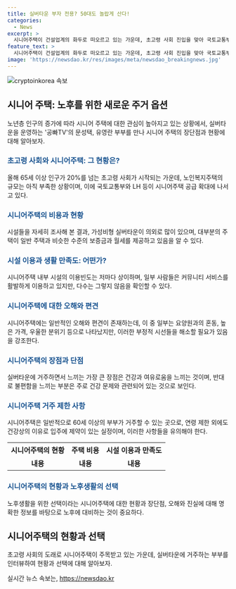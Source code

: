 ```yaml
---
title: 실버타운 부자 전용? 50대도 놀랍게 산다!
categories:
  - News
excerpt: >
  시니어주택이 건설업계의 화두로 떠오르고 있는 가운데, 초고령 사회 진입을 맞아 국토교통부가 활성화를 위한 법령 개정에 착수하고 LH가 국내 최대 규모 시니어타운을 조성 중이다. 시니어주택의 장단점과 향후 방향을 알기 위해 유튜브 공빠TV 운영자 문성택, 유영란 부부의 인터뷰를 통해 시니어주택에 대한 오해와 편견을 해소하고 있는 내용을 확인할 수 있다. 건설업계의 다양한 시니어주택과 가격, 시설, 이용빈도 등 다양한 측면에서의 정보를 얻을 수 있다. (150자)
feature_text: >
  시니어주택이 건설업계의 화두로 떠오르고 있는 가운데, 초고령 사회 진입을 맞아 국토교통부가 활성화를 위한 법령 개정에 착수하고 LH가 국내 최대 규모 시니어타운을 조성 중이다. 시니어주택의 장단점과 향후 방향을 알기 위해 유튜브 공빠TV 운영자 문성택, 유영란 부부의 인터뷰를 통해 시니어주택에 대한 오해와 편견을 해소하고 있는 내용을 확인할 수 있다. 건설업계의 다양한 시니어주택과 가격, 시설, 이용빈도 등 다양한 측면에서의 정보를 얻을 수 있다. (150자)
image: 'https://newsdao.kr/res/images/meta/newsdao_breakingnews.jpg'
---
```


<p><img src="https://newsdao.kr/res/images/meta/newsdao_breakingnews.jpg" alt="cryptoinkorea 속보" /></p>

<h2 data-ke-size="size26">시니어 주택: 노후를 위한 새로운 주거 옵션</h2>

<p data-ke-size="size16">노년층 인구의 증가에 따라 시니어 주택에 대한 관심이 높아지고 있는 상황에서, 실버타운을 운영하는 '공빠TV'의 문성택, 유영란 부부를 만나 시니어 주택의 장단점과 현황에 대해 알아보자.</p>

<h3><b><span style="color: #1a5490;">초고령 사회와 시니어주택: 그 현황은?</span></b></h3>

<p data-ke-size="size16">올해 65세 이상 인구가 20%를 넘는 초고령 사회가 시작되는 가운데, 노인복지주택의 규모는 아직 부족한 상황이며, 이에 국토교통부와 LH 등이 시니어주택 공급 확대에 나서고 있다.</p>

<h3><b><span style="color: #1a5490;">시니어주택의 비용과 현황</span></b></h3>

<p data-ke-size="size16">시설들을 자세히 조사해 본 결과, 가성비형 실버타운이 의외로 많이 있으며, 대부분의 주택이 일반 주택과 비슷한 수준의 보증금과 월세를 제공하고 있음을 알 수 있다.</p>

<h3><b><span style="color: #1a5490;">시설 이용과 생활 만족도: 어떤가?</span></b></h3>

<p data-ke-size="size16">시니어주택 내부 시설의 이용빈도는 저마다 상이하며, 일부 사람들은 커뮤니티 서비스를 활발하게 이용하고 있지만, 다수는 그렇지 않음을 확인할 수 있다.</p>

<h3><b><span style="color: #1a5490;">시니어주택에 대한 오해와 편견</span></b></h3>

<p data-ke-size="size16">시니어주택에는 일반적인 오해와 편견이 존재하는데, 이 중 일부는 요양원과의 혼동, 높은 가격, 우울한 분위기 등으로 나타났지만, 이러한 부정적 시선들을 해소할 필요가 있음을 강조한다.</p>

<h3><b><span style="color: #1a5490;">시니어주택의 장점과 단점</span></b></h3>

<p data-ke-size="size16">실버타운에 거주하면서 느끼는 가장 큰 장점은 건강과 여유로움을 느끼는 것이며, 반대로 불편함을 느끼는 부분은 주로 건강 문제와 관련되어 있는 것으로 보인다.</p>

<h3><b><span style="color: #1a5490;">시니어주택 거주 제한 사항</span></b></h3>

<p data-ke-size="size16">시니어주택은 일반적으로 60세 이상의 부부가 거주할 수 있는 곳으로, 연령 제한 외에도 건강상의 이유로 입주에 제약이 있는 실정이며, 이러한 사항들을 유의해야 한다.</p>

<p data-ke-size="size16"></p>

<table>
  <tr>
    <th style="text-align: center;">시니어주택의 현황</th>
    <th style="text-align: center;">주택 비용</th>
    <th style="text-align: center;">시설 이용과 만족도</th>
  </tr>
  <tr>
    <td style="text-align: center; height: 17px;"><b>내용</b></td>
    <td style="text-align: center; height: 17px;"><b>내용</b></td>
    <td style="text-align: center; height: 17px;"><b>내용</b></td>
  </tr>
</table>

<p data-ke-size="size16"></p>

<h3><b><span style="color: #1a5490;">시니어주택의 현황과 노후생활의 선택</span></b></h3>

<p data-ke-size="size16">노후생활을 위한 선택이라는 시니어주택에 대한 현황과 장단점, 오해와 진실에 대해 명확한 정보를 바탕으로 노후에 대비하는 것이 중요하다.</p>

<p data-ke-size="size16"></p>

<h2 data-ke-size="size26">시니어주택의 현황과 선택</h2>

<p data-ke-size="size16">초고령 사회의 도래로 시니어주택이 주목받고 있는 가운데, 실버타운에 거주하는 부부를 인터뷰하여 현황과 선택에 대해 알아보자.</p>
실시간 뉴스 속보는, <a href="https://newsdao.kr" rel="dofollow">https://newsdao.kr</a>


